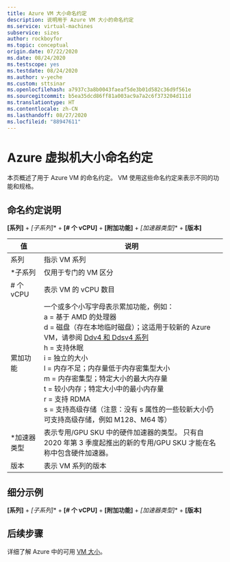```yaml
---
title: Azure VM 大小命名约定
description: 说明用于 Azure VM 大小的命名约定
ms.service: virtual-machines
subservice: sizes
author: rockboyfor
ms.topic: conceptual
origin.date: 07/22/2020
ms.date: 08/24/2020
ms.testscope: yes
ms.testdate: 08/24/2020
ms.author: v-yeche
ms.custom: sttsinar
ms.openlocfilehash: a7937c3a8b0043faeaf5de3b01d582c36d9f561e
ms.sourcegitcommit: b5ea35dcd86ff81a003ac9a7a2c6f373204d111d
ms.translationtype: HT
ms.contentlocale: zh-CN
ms.lasthandoff: 08/27/2020
ms.locfileid: "88947611"
---
```

<!--Verify Successfully-->
# <a name="azure-virtual-machine-sizes-naming-conventions"></a>Azure 虚拟机大小命名约定

本页概述了用于 Azure VM 的命名约定。 VM 使用这些命名约定来表示不同的功能和规格。

## <a name="naming-convention-explanation"></a>命名约定说明

**[系列]**  +  **[子系列*]**  +  **[# 个 vCPU]**  +  **[附加功能]**  +  **[加速器类型*]**  +  **[版本]**

|值 | 说明|
|---|---|
| 系列 | 指示 VM 系列| 
| *子系列 | 仅用于专门的 VM 区分|
| # 个 vCPU| 表示 VM 的 vCPU 数目 |
| 累加功能 | 一个或多个小写字母表示累加功能，例如： <br /> a = 基于 AMD 的处理器 <br /> d = 磁盘（存在本地临时磁盘）；这适用于较新的 Azure VM，请参阅 [Ddv4 和 Ddsv4 系列](./ddv4-ddsv4-series.md) <br /> h = 支持休眠 <br /> i = 独立的大小 <br /> l = 内存不足；内存量低于内存密集型大小 <br /> m = 内存密集型；特定大小的最大内存量 <br /> t = 较小内存；特定大小中的最小内存量 <br /> r = 支持 RDMA <br /> s = 支持高级存储（注意：没有 s 属性的一些较新大小仍可支持高级存储，例如 M128、M64 等）<br /> |
| *加速器类型 | 表示专用/GPU SKU 中的硬件加速器的类型。 只有自 2020 年第 3 季度起推出的新的专用/GPU SKU 才能在名称中包含硬件加速器。 |
| 版本 | 表示 VM 系列的版本 |

<!--Not Available on including possible use of [Ultra SSD](./windows/disks-types.md#ultra-disk)-->

## <a name="example-breakdown"></a>细分示例

**[系列]**  +  **[子系列*]**  +  **[# 个 vCPU]**  +  **[附加功能]**  +  **[加速器类型*]**  +  **[版本]**

<!--Not Available on ### Example 1: M416ms_v2-->
<!--Not Available on ### Example 2: NV16as_v4-->
<!--Not Available on ### Example 3: NC4as_T4_v3-->

## <a name="next-steps"></a>后续步骤

详细了解 Azure 中的可用 [VM 大小](./sizes.md)。

<!-- Update_Description: new article about vm naming conventions -->
<!--NEW.date: 08/24/2020-->